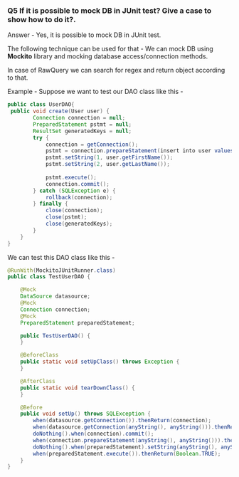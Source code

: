 ### Q5 If it is possible to mock DB in JUnit test? Give a case to show how to do it?.
Answer - Yes, it is possible to mock DB in JUnit test.

The following technique can be used for that - 
We can mock DB using **Mockito** library and mocking database access/connection methods.

In case of RawQuery we can search for regex and return object according to that.

Example - 
Suppose we want to test our DAO class like this - 
```java
public class UserDAO{
 public void create(User user) {
        Connection connection = null;
        PreparedStatement pstmt = null;
        ResultSet generatedKeys = null;
        try {
            connection = getConnection();
            pstmt = connection.prepareStatement(insert into user values(?,?));
            pstmt.setString(1, user.getFirstName());
            pstmt.setString(2, user.getLastName());
           
            pstmt.execute();
            connection.commit();
        } catch (SQLException e) {
            rollback(connection);
        } finally {
            close(connection);
            close(pstmt);
            close(generatedKeys);
        }
    }
}
```

We can test this DAO class like this - 
```java
@RunWith(MockitoJUnitRunner.class)
public class TestUserDAO {

    @Mock
    DataSource datasource;
    @Mock
    Connection connection;
    @Mock
    PreparedStatement preparedStatement;

    public TestUserDAO() {
    }

    @BeforeClass
    public static void setUpClass() throws Exception {
    }

    @AfterClass
    public static void tearDownClass() {
    }

    @Before
    public void setUp() throws SQLException {
        when(datasource.getConnection()).thenReturn(connection);
        when(datasource.getConnection(anyString(), anyString())).thenReturn(connection);
        doNothing().when(connection).commit();
        when(connection.prepareStatement(anyString(), anyString())).thenReturn(preparedStatment);
        doNothing().when(preparedStatement).setString(anyString(), anyString());
        when(preparedStatement.execute()).thenReturn(Boolean.TRUE);
    }
}
```
